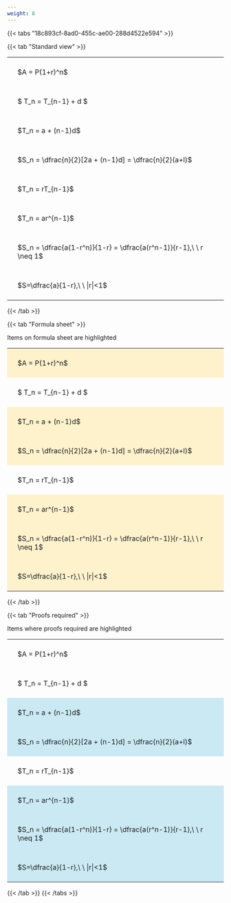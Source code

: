 ```yaml
---
weight: 8
---
```


{{< tabs "18c893cf-8ad0-455c-ae00-288d4522e594" >}}

{{< tab "Standard view" >}}

<style type="text/css">
#T_50b41 th.col_heading {
  text-align: left;
  font-size: 1em;
}
#T_50b41 td {
  text-align: left;
  font-size: 1em;
  padding: 1.5em;
}
</style>
<table id="T_50b41">
  <thead>
  </thead>
  <tbody>
    <tr>
      <td id="T_50b41_row0_col0" class="data row0 col0" >$A = P(1+r)^n$</td>
    </tr>
    <tr>
      <td id="T_50b41_row1_col0" class="data row1 col0" >$ T_n = T_{n-1} + d $</td>
    </tr>
    <tr>
      <td id="T_50b41_row2_col0" class="data row2 col0" >$T_n = a + (n-1)d$</td>
    </tr>
    <tr>
      <td id="T_50b41_row3_col0" class="data row3 col0" >$S_n = \dfrac{n}{2}[2a + (n-1)d] = \dfrac{n}{2}(a+l)$</td>
    </tr>
    <tr>
      <td id="T_50b41_row4_col0" class="data row4 col0" >$T_n = rT_{n-1}$</td>
    </tr>
    <tr>
      <td id="T_50b41_row5_col0" class="data row5 col0" >$T_n = ar^{n-1}$</td>
    </tr>
    <tr>
      <td id="T_50b41_row6_col0" class="data row6 col0" >$S_n = \dfrac{a(1-r^n)}{1-r} = \dfrac{a(r^n-1)}{r-1},\ \  r \neq 1$</td>
    </tr>
    <tr>
      <td id="T_50b41_row7_col0" class="data row7 col0" >$S=\dfrac{a}{1-r},\ \ |r|<1$</td>
    </tr>
  </tbody>
</table>
{{< /tab >}}

{{< tab "Formula sheet" >}}

Items on formula sheet are highlighted 
<br>
<style type="text/css">
#T_f0b9c th.col_heading {
  text-align: left;
  font-size: 1em;
}
#T_f0b9c td {
  text-align: left;
  font-size: 1em;
  padding: 1.5em;
}
#T_f0b9c_row0_col0, #T_f0b9c_row2_col0, #T_f0b9c_row3_col0, #T_f0b9c_row5_col0, #T_f0b9c_row6_col0, #T_f0b9c_row7_col0 {
  background-color: rgba(255,194,10, 0.2);
}
#T_f0b9c_row1_col0, #T_f0b9c_row4_col0 {
  background-color: rgba(0,0,0,0);
}
</style>
<table id="T_f0b9c">
  <thead>
  </thead>
  <tbody>
    <tr>
      <td id="T_f0b9c_row0_col0" class="data row0 col0" >$A = P(1+r)^n$</td>
    </tr>
    <tr>
      <td id="T_f0b9c_row1_col0" class="data row1 col0" >$ T_n = T_{n-1} + d $</td>
    </tr>
    <tr>
      <td id="T_f0b9c_row2_col0" class="data row2 col0" >$T_n = a + (n-1)d$</td>
    </tr>
    <tr>
      <td id="T_f0b9c_row3_col0" class="data row3 col0" >$S_n = \dfrac{n}{2}[2a + (n-1)d] = \dfrac{n}{2}(a+l)$</td>
    </tr>
    <tr>
      <td id="T_f0b9c_row4_col0" class="data row4 col0" >$T_n = rT_{n-1}$</td>
    </tr>
    <tr>
      <td id="T_f0b9c_row5_col0" class="data row5 col0" >$T_n = ar^{n-1}$</td>
    </tr>
    <tr>
      <td id="T_f0b9c_row6_col0" class="data row6 col0" >$S_n = \dfrac{a(1-r^n)}{1-r} = \dfrac{a(r^n-1)}{r-1},\ \  r \neq 1$</td>
    </tr>
    <tr>
      <td id="T_f0b9c_row7_col0" class="data row7 col0" >$S=\dfrac{a}{1-r},\ \ |r|<1$</td>
    </tr>
  </tbody>
</table>
{{< /tab >}}

{{< tab "Proofs required" >}}

Items where proofs required are highlighted 
<br>
<style type="text/css">
#T_474aa th.col_heading {
  text-align: left;
  font-size: 1em;
}
#T_474aa td {
  text-align: left;
  font-size: 1em;
  padding: 1.5em;
}
#T_474aa_row0_col0, #T_474aa_row1_col0, #T_474aa_row4_col0 {
  background-color: rgba(0,0,0,0);
}
#T_474aa_row2_col0, #T_474aa_row3_col0, #T_474aa_row5_col0, #T_474aa_row6_col0, #T_474aa_row7_col0 {
  background-color: rgba(0,150,200, 0.2);
}
</style>
<table id="T_474aa">
  <thead>
  </thead>
  <tbody>
    <tr>
      <td id="T_474aa_row0_col0" class="data row0 col0" >$A = P(1+r)^n$</td>
    </tr>
    <tr>
      <td id="T_474aa_row1_col0" class="data row1 col0" >$ T_n = T_{n-1} + d $</td>
    </tr>
    <tr>
      <td id="T_474aa_row2_col0" class="data row2 col0" >$T_n = a + (n-1)d$</td>
    </tr>
    <tr>
      <td id="T_474aa_row3_col0" class="data row3 col0" >$S_n = \dfrac{n}{2}[2a + (n-1)d] = \dfrac{n}{2}(a+l)$</td>
    </tr>
    <tr>
      <td id="T_474aa_row4_col0" class="data row4 col0" >$T_n = rT_{n-1}$</td>
    </tr>
    <tr>
      <td id="T_474aa_row5_col0" class="data row5 col0" >$T_n = ar^{n-1}$</td>
    </tr>
    <tr>
      <td id="T_474aa_row6_col0" class="data row6 col0" >$S_n = \dfrac{a(1-r^n)}{1-r} = \dfrac{a(r^n-1)}{r-1},\ \  r \neq 1$</td>
    </tr>
    <tr>
      <td id="T_474aa_row7_col0" class="data row7 col0" >$S=\dfrac{a}{1-r},\ \ |r|<1$</td>
    </tr>
  </tbody>
</table>
{{< /tab >}}
{{< /tabs >}}